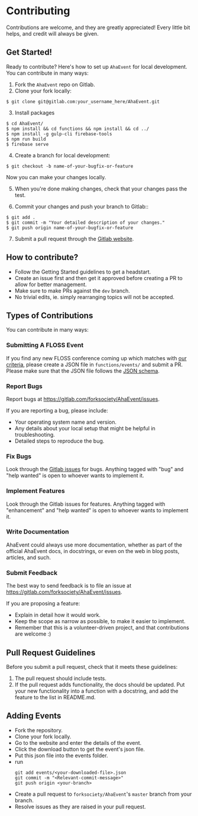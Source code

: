 # Contributing

Contributions are welcome, and they are greatly appreciated! Every
little bit helps, and credit will always be given.

## Get Started!

Ready to contribute? Here's how to set up `AhaEvent` for local development.
You can contribute in many ways:

1. Fork the `AhaEvent` repo on Gitlab.
2. Clone your fork locally:

  ```shell
  $ git clone git@gitlab.com:your_username_here/AhaEvent.git
  ```

3. Install packages

  ```shell
  $ cd AhaEvent/
  $ npm install && cd functions && npm install && cd ../
  $ npm install -g gulp-cli firebase-tools
  $ npm run build
  $ firebase serve
  ```

4. Create a branch for local development:

  ```shell
  $ git checkout -b name-of-your-bugfix-or-feature
  ```
   Now you can make your changes locally.

5. When you're done making changes, check that your changes pass the test.

6. Commit your changes and push your branch to Gitlab::

  ```shell
  $ git add .
  $ git commit -m "Your detailed description of your changes."
  $ git push origin name-of-your-bugfix-or-feature
  ```

7. Submit a pull request through the [Gitlab website](https://gitlab.com/forksociety/AhaEvent).

## How to contribute?
* Follow the Getting Started guidelines to get a headstart.
* Create an issue first and then get it approved before creating a PR to allow for better management.
* Make sure to make PRs against the `dev` branch.
* No trivial edits, ie. simply rearranging topics will not be accepted.

## Types of Contributions

You can contribute in many ways:

### Submitting A FLOSS Event

If you find any new FLOSS conference coming up which matches with [our criteria](FAQ.md#what-type-of-events-can-be-showcased-on-ahaeventorg), please create a JSON file in `functions/events/` and submit a PR. Please make sure that the JSON file follows the [JSON schema](EVENT_JSON_SCHEMA.md).

### Report Bugs

Report bugs at https://gitlab.com/forksociety/AhaEvent/issues.

If you are reporting a bug, please include:

* Your operating system name and version.
* Any details about your local setup that might be helpful in troubleshooting.
* Detailed steps to reproduce the bug.

### Fix Bugs

Look through the [Gitlab issues](https://gitlab.com/forksociety/AhaEvent/issues) for bugs. Anything tagged with "bug"
and "help wanted" is open to whoever wants to implement it.

### Implement Features

Look through the Gitlab issues for features. Anything tagged with "enhancement"
and "help wanted" is open to whoever wants to implement it.

### Write Documentation

AhaEvent could always use more documentation, whether as part of the
official AhaEvent docs, in docstrings, or even on the web in blog posts,
articles, and such.

### Submit Feedback

The best way to send feedback is to file an issue at https://gitlab.com/forksociety/AhaEvent/issues.

If you are proposing a feature:

* Explain in detail how it would work.
* Keep the scope as narrow as possible, to make it easier to implement.
* Remember that this is a volunteer-driven project, and that contributions
  are welcome :)

## Pull Request Guidelines

Before you submit a pull request, check that it meets these guidelines:

1. The pull request should include tests.
2. If the pull request adds functionality, the docs should be updated. Put
   your new functionality into a function with a docstring, and add the
   feature to the list in README.md.
## Adding Events
- Fork the repository.
- Clone your fork locally.
- Go to the website and enter the details of the event.
- Click the download button to get the event's json file.
- Put this json file into the events folder.
- run
  ```shell
  git add events/<your-downloaded-file>.json
  git commit -m "<Relevant-commit-message>"
  git push origin <your-branch>
  ```
 - Create a pull request to `forksociety/AhaEvent`'s `master` branch from your branch.
 - Resolve issues as they are raised in your pull request.
